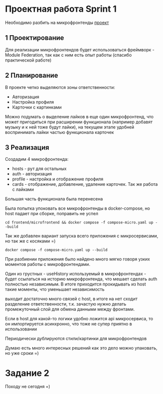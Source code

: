 # Проектная работа Sprint 1

Необходимо разбить на микрофронтенды [проект](https://github.com/Yandex-Practicum/architecture-sprint-1)

## 1 Проектирование

Для реализации микрофронтендов будет использоваться фреймворк - Module Federation, так как с ним есть опыт работы (спасибо практической работе)

## 2 Планирование

В проекте четко выделяются зоны ответственности:
- Авторизация
- Настройка профиля
- Карточки с картинками

Можно подумать о выделение лайков в еще один микрофронтенд, что может пригодиться при расширении функционала (например добавят музыку и к ней тоже будут лайки), на текущем этапе удобней воспринимать лайки частью функционала карточек

## 3 Реализация

Создадим 4 микрофронтенда:
- hosts - рут для остальных
- auth - авторизация
- profile - настройка и отображение профиля
- cards - отображение, добавление, удаление карточек. Так же работа с лайками

Большая часть функционала была перенесена

Была попытка упоковать все микрофронтенды в docker-compose, но host падает при сборке, поправить не успел

``cd frontend/microfrontend && docker compose -f compose-micro.yaml up --build``

Так же добавлен вариант запуска всего приложения с микросервисами, но так же с косяками =)

``docker compose -f compose-micro.yaml up --build``

При разбиении приложения было найдено много мягко говоря узких моментов работы с микрофронтендами.

Один из грустных - useHistory используемый в микрофронтендах - будет ссылаться на историю микрофронтенда, что мешает сделать auth полностью независимым. В итоге приходится прокидывать из host такие моменты, что уменьшает независимость

выходит достаточно много связей с host, в итоге на нет сходит разделение ответственности, т.к. зачастую нужно делать промежуточный слой для обмена данными между фронтами.

Если в host для какой-то логики удобно ложится api микросервиса, то он импортируется асинхронно, что тоже не супер приятно в использовании

Периодически дублируются стили/картинки для микрофронтендов

Думаю есть много интересных решений как это дело можно упаковать, но уже сроки =)

# Задание 2

Походу не сегодня =)